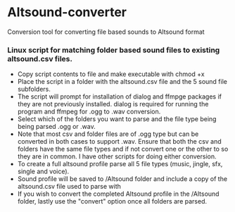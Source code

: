 # Altsound-converter
Conversion tool for converting file based sounds to Altsound format

### Linux script for matching folder based sound files to existing altsound.csv files. ###
- Copy script contents to file and make executable with chmod +x <scriptname>
- Place the script in a folder with the altsound.csv file and the 5 sound file subfolders.
- The script will prompt for installation of dialog and ffmpge packages if they are not previously installed. dialog is required for running the program and ffmpeg for .ogg to .wav conversion.
- Select which of the folders you want to parse and the file type being being parsed .ogg or .wav. 
 - Note that most csv and folder files are of .ogg type but can be converted in both cases to support .wav. Ensure that both the csv and folders have the same file types and if not convert one or the other to so they are in common. I have other scripts for doing either conversion.
- To create a full altsound profile parse all 5 file types (music, jingle, sfx, single and voice).
- Sound profile will be saved to /Altsound folder and include a copy of the altsound.csv file used to parse with
- If you wish to convert the completed Altsound profile in the /Altsound folder, lastly use the "convert" option once all folders are parsed.
